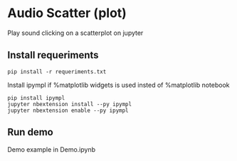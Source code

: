 # Audio Scatter (plot)

Play sound clicking on a scatterplot on jupyter

## Install requeriments

```
pip install -r requeriments.txt
```

Install ipympl if %matplotlib widgets is used insted of %matplotlib notebook

```
pip install ipympl
jupyter nbextension install --py ipympl
jupyter nbextension enable --py ipympl
```

## Run demo

Demo example in Demo.ipynb

